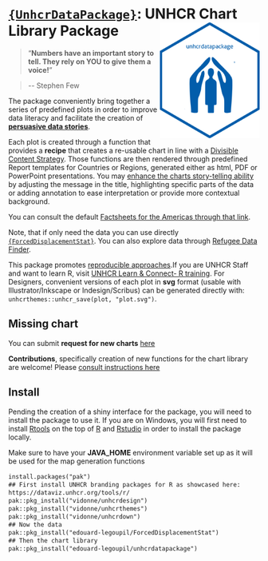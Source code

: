 # [`{UnhcrDataPackage}`](https://edouard-legoupil.github.io/unhcrdatapackage): UNHCR Chart Library Package <img src="man/figures/logo.png" width="200" align="right" />


> “__Numbers have an important story to tell. They rely on YOU to give them a voice!__”

> -- Stephen Few

The package conveniently bring together a series of predefined plots in order to improve data literacy and facilitate the creation of __[persuasive data stories](https://edouard-legoupil.github.io/unhcrdatapackage/tuto/tutorial.html)__. 

Each plot is created through a function that provides a __recipe__ that creates a re-usable chart in line with a [Divisible Content Strategy](https://www.columnfivemedia.com/divisible-content-strategy-gives-brand-less/). Those functions are then rendered through predefined Report templates for Countries or Regions, generated either as html, PDF or PowerPoint presentations. You may [enhance the charts story-telling ability](https://edouard-legoupil.github.io/unhcrdatapackage/articles/library.html) by adjusting the message in the title, highlighting specific parts of the data or adding annotation to ease interpretation or provide more contextual background.

You can consult the default [Factsheets for the Americas through that link](https://edouard-legoupil.github.io/unhcrdatapackage/factsheet/factsheet.html). 

Note, that if only need the data you can use directly [`{ForcedDisplacementStat}`](https://unhcr.github.io/ForcedDisplacementStat/). You can also explore data through  [Refugee Data Finder](https://www.unhcr.org/refugee-statistics/).

This package promotes [reproducible approaches](https://unhcr-americas.github.io/reproducibility).If you are UNHCR Staff and want to learn R, visit [UNHCR Learn & Connect- R training](https://unhcr.csod.com/ui/lms-learner-playlist/PlaylistDetails?playlistId=e90e2279-e3a4-4ef2-8b74-757f91d224b2).
For Designers, convenient versions of each plot in __svg__ format (usable with Illustrator/Inkscape or Indesign/Scribus) can be generated directly  with: `unhcrthemes::unhcr_save(plot, "plot.svg")`.


## Missing chart

You can submit __request for new charts__ [here](https://github.com/Edouard-Legoupil/unhcrdatapackage/issues/new)

__Contributions__, specifically creation of new functions for the chart library are welcome! Please [consult instructions here](https://edouard-legoupil.github.io/unhcrdatapackage/articles/adding-new-charts.html) 



## Install

Pending the creation of a shiny interface for the package, you will need to install the package to use it. If you are on Windows, you will first need to install [Rtools](https://cran.r-project.org/bin/windows/Rtools/) on the top of [R](https://cran.r-project.org/bin/windows/base/) and [Rstudio](https://posit.co/download/rstudio-desktop/) in order to install the package locally.

Make sure to have your __JAVA_HOME__ environment variable set up as it will be used for the map generation functions

```{r}
install.packages("pak")
## First install UNHCR branding packages for R as showcased here: https://dataviz.unhcr.org/tools/r/
pak::pkg_install("vidonne/unhcrdesign")
pak::pkg_install("vidonne/unhcrthemes")
pak::pkg_install("vidonne/unhcrdown")
## Now the data 
pak::pkg_install("edouard-legoupil/ForcedDisplacementStat")
## Then the chart library
pak::pkg_install("edouard-legoupil/unhcrdatapackage")
```
